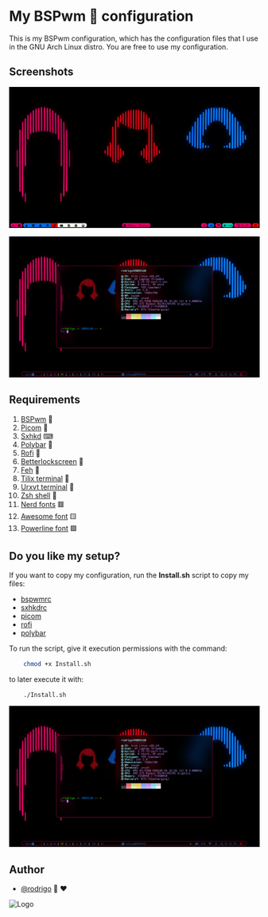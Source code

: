 
# My BSPwm 🎼 configuration

This is my BSPwm configuration, which has the configuration files that I use in the GNU Arch Linux distro.
You are free to use my configuration. 


## Screenshots

![App Screenshot](https://github.com/shapzo/Dotfiles_BSPwm/blob/main/Screeshot/Arch-BSPwm%20(4).png?raw=true)

![App Screenshot](https://github.com/shapzo/Dotfiles_BSPwm/blob/main/Screeshot/Arch-BSPwm%20(1).png?raw=true)


## Requirements

 1. [BSPwm](https://github.com/phuhl/bspwm-rounded) 🎼
 2. [Picom](https://github.com/ibhagwan/picom) 🧱
 3. [Sxhkd](https://github.com/baskerville/sxhkd) ⌨
 4. [Polybar](https://github.com/polybar/polybar) 👑
 5. [Rofi](https://github.com/davatorium/rofi) 📱
 6. [Betterlockscreen](https://github.com/betterlockscreen/betterlockscreen) 🏮
 7. [Feh](https://feh.finalrewind.org/) 🎴
 8. [Tilix terminal](https://gnunn1.github.io/tilix-web/) 💊
 9. [Urxvt terminal](#) 💊
 10. [Zsh shell](#) 💋
 11. [Nerd fonts](https://www.nerdfonts.com/#home) 🟥
 12. [Awesome font](https://fontawesome.com/download) 🟨
 13. [Powerline font](https://github.com/powerline/fonts) 🟪

##  Do you like my setup?

If you want to copy my configuration, run the **Install.sh** script to copy my files:

- [bspwmrc]()
- [sxhkdrc]()
- [picom]()
- [rofi]()
- [polybar]()

To run the script, give it execution permissions with the command:
```bash
    chmod +x Install.sh
``` 
to later execute it with: 
```bash
    ./Install.sh
``` 
![App Screenshot](https://github.com/shapzo/Dotfiles_BSPwm/blob/main/Screeshot/Arch-BSPwm%20(1).png?raw=true)

## Author

- [@rodrigo](https://github.com/shapzo) 🐾 ♥

<img src="https://avatars.githubusercontent.com/u/85635398?v=4" height="200" alt="Logo">
